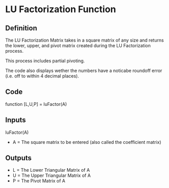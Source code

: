 # LU Factorization Function

## Definition
The LU Factorization Matrix takes in a square matrix of any size and returns the lower, upper, and pivot matrix created during the LU Factorization process.

This process includes partial pivoting.

The code also displays wether the numbers have a noticabe roundoff error (i.e. off to within 4 decimal places).

## Code
function [L,U,P] = luFactor(A)

## Inputs
luFactor(A)
* A = The square matrix to be entered (also called the coefficient matrix)

## Outputs
* L = The Lower Triangular Matrix of A
* U = The Upper Triangular Matrix of A
* P = The Pivot Matrix of A
